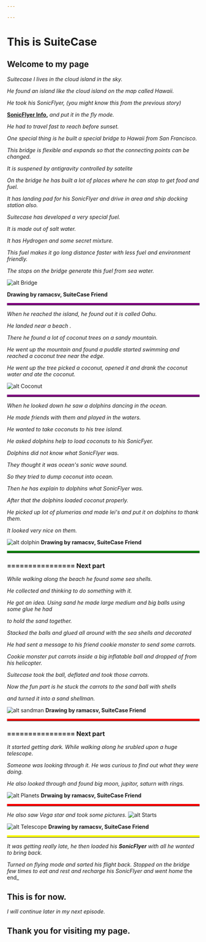 ```yaml
---

---
```


# This is SuiteCase 

## Welcome to my page

_Suitecase I lives in the cloud island in the sky._

_He found an island like the cloud island on the map called Hawaii._

_He took his SonicFlyer, (you might know this from the previous story)_

 **[SonicFlyer Info](https://ramacsv.github.io/SuitecaseGarden/),**
_and put it in the fly mode._

_He had to travel fast to reach before sunset._

_One special thing is he  built a special bridge to Hawaii from San Francisco._

_This bridge is flexible and expands so that the connecting points can be changed._

_It is suspened by antigravity controlled by satelite_

_On the bridge he has built a lot of places where he can stop to get food and fuel._

_It has landing pad for his SonicFlyer and drive in area and ship docking station also._

_Suitecase has developed a very special fuel._    

_It is made out of salt water._

_It has Hydrogen and some secret mixture._

_This fuel makes it go long distance faster with less fuel and environment friendly._

_The stops on the bridge generate this fuel from sea water._

![alt Bridge](assets/images/bridgeIMG_3777.svg "Satelite controlled bridge")

<b>Drawing by ramacsv, SuiteCase Friend</b>
<hr style="border-top:5px solid purple">

_When he reached the island, he found out it is called Oahu._ 

_He landed near a beach ._

_There he found a lot of coconut trees on a sandy mountain._

_He went up the mountain and found a puddle started swimming and reached a coconut tree near the edge._

_He went up the tree picked a coconut, opened it and drank the coconut water and ate the coconut._

![alt Coconut](assets/images/Coconut.svg "Coconuts")
<hr style="border-top:5px solid purple">

_When he looked down he saw a dolphins dancing in  the ocean._

_He made friends with them and played in the waters._

_He wanted to take coconuts to his tree island._

_He asked dolphins help to load coconuts to his SonicFyer._

_Dolphins did not know what SonicFlyer was._

_They thought it was ocean's sonic wave sound._ 

_So they tried to dump coconut into ocean._

_Then he has explain to dolphins what SonicFlyer was._

_After that the dolphins loaded coconut properly._

_He picked up lot of plumerias and made lei's and put it on dolphins to thank them._

_It looked very nice on them._

![alt dolphin](assets/images/dolphinIMG_3776.svg "Dolphins & Plumeria")
<b>Drawing by ramacsv, SuiteCase Friend</b>
<hr style="border-top:5px solid green">

### ================  Next part

_While walking along the beach he found some sea shells._

_He collected and thinking to do something with it._

_He got an idea. Using sand he made large medium and big balls using some glue he had_

_to hold the sand together._

_Stacked the balls and glued all around with the sea shells and decorated_

_He had sent a message to his friend cookie monster to send some carrots._

_Cookie monster put carrots inside a big inflatable ball and dropped of from his helicopter._

_Suitecase took the ball, deflated and took those carrots._

_Now the fun part is he stuck the carrots to the sand ball with shells_      

_and turned it into a sand shellman._

![alt sandman](assets/images/sandman.svg "sand shellman")
<b>Drawing by ramacsv, SuiteCase Friend</b>
<hr style="border-top:5px solid red">

### ================  Next part

_It started getting dark. While walking along he srubled upon a huge telescope._

_Someone was looking through it. He was curious to find out what they were doing._

_He also looked through and found big moon, jupitor, saturn with rings._

![alt Planets](assets/images/planetIMG_3768.svg "Planets")
<b>Drwaing by ramacsv, SuiteCase Friend</b>
<hr style="border-top:5px solid red">

_He also saw Vega star and took some pictures._
![alt Starts](assets/images/startsIMG_3767.svg "Stars")

![alt Telescope](assets/images/telescopeIMG_3766.svg "Telescope")
<b>Drawing by ramacsv, SuiteCase Friend</b>
<hr style="border-top:5px solid yellow">

_It was getting really late, he then loaded his **SonicFlyer** with all he wanted to bring back._

_Turned on flying mode and sarted his flight back. Stopped on the bridge few times to eat and rest and recharge his SonicFlyer and went home_
the end_
## **This is for now.**

*I will continue later in my next episode.*

## Thank you for visiting my page.


